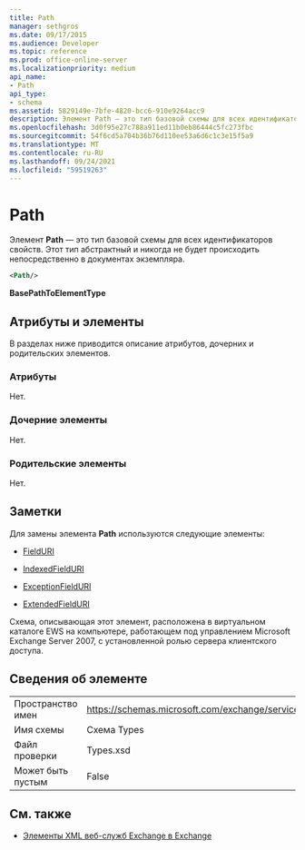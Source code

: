 ```yaml
---
title: Path
manager: sethgros
ms.date: 09/17/2015
ms.audience: Developer
ms.topic: reference
ms.prod: office-online-server
ms.localizationpriority: medium
api_name:
- Path
api_type:
- schema
ms.assetid: 5829149e-7bfe-4820-bcc6-910e9264acc9
description: Элемент Path — это тип базовой схемы для всех идентификаторов свойств. Этот тип абстрактный и никогда не будет происходить непосредственно в документах экземпляра.
ms.openlocfilehash: 3d0f95e27c788a911ed11b0eb86444c5fc273fbc
ms.sourcegitcommit: 54f6cd5a704b36b76d110ee53a6d6c1c3e15f5a9
ms.translationtype: MT
ms.contentlocale: ru-RU
ms.lasthandoff: 09/24/2021
ms.locfileid: "59519263"
---
```

# <a name="path"></a>Path

Элемент **Path** — это тип базовой схемы для всех идентификаторов свойств. Этот тип абстрактный и никогда не будет происходить непосредственно в документах экземпляра. 
  
```xml
<Path/>
```

 **BasePathToElementType**
## <a name="attributes-and-elements"></a>Атрибуты и элементы

В разделах ниже приводится описание атрибутов, дочерних и родительских элементов.
  
### <a name="attributes"></a>Атрибуты

Нет.
  
### <a name="child-elements"></a>Дочерние элементы

Нет.
  
### <a name="parent-elements"></a>Родительские элементы

Нет.
  
## <a name="remarks"></a>Заметки

Для замены элемента **Path** используются следующие элементы: 
  
- [FieldURI](fielduri.md)
    
- [IndexedFieldURI](indexedfielduri.md)
    
- [ExceptionFieldURI](exceptionfielduri.md)
    
- [ExtendedFieldURI](extendedfielduri.md)
    
Схема, описывающая этот элемент, расположена в виртуальном каталоге EWS на компьютере, работающем под управлением Microsoft Exchange Server 2007, с установленной ролью сервера клиентского доступа.
  
## <a name="element-information"></a>Сведения об элементе

|||
|:-----|:-----|
|Пространство имен  <br/> |https://schemas.microsoft.com/exchange/services/2006/types  <br/> |
|Имя схемы  <br/> |Схема Types  <br/> |
|Файл проверки  <br/> |Types.xsd  <br/> |
|Может быть пустым  <br/> |False  <br/> |
   
## <a name="see-also"></a>См. также



- [Элементы XML веб-служб Exchange в Exchange](ews-xml-elements-in-exchange.md)


